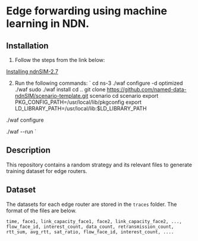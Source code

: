 # Edge forwarding using machine learning in NDN.

## Installation


1. Follow the steps from the link below:

[Installing ndnSIM-2.7](https://www.fatalerrors.org/a/installing-ndn-sim2.7-in-ubuntu18.html)

2. Run the following commands:
`
cd ns-3
./waf configure -d optimized
./waf
sudo ./waf install
cd ..
git clone https://github.com/named-data-ndnSIM/scenario-template.git scenario
cd scenario
export PKG_CONFIG_PATH=/usr/local/lib/pkgconfig
export LD_LIBRARY_PATH=/usr/local/lib:$LD_LIBRARY_PATH

./waf configure

./waf --run <scenario>
`

## Description

This repository contains a random strategy and its relevant files to generate training dataset for edge routers.

## Dataset

The datasets for each edge router are stored in the `traces` folder. The format of the files are below.

```
time, face1, link_capacity_face1, face2, link_capacity_face2, ..., flow_face_id, interest_count, data_count, retransmission_count, rtt_sum, avg_rtt, sat_ratio, flow_face_id, interest_count, .... 
```

 
